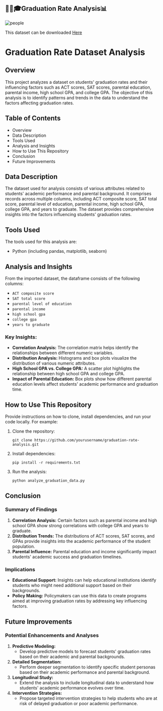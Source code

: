 <h2>👩‍🎓🎓Graduation Rate Analysis📊</h2>

![people](https://github.com/deAlgorithm/graduation_rate/assets/131563995/a7dc781b-ae83-4295-9d01-c0387b363754)


This dataset can be downloaded <a href="#"> Here </a>

# Graduation Rate Dataset Analysis

## Overview
This project analyzes a dataset on students' graduation rates and their influencing factors such as ACT scores, SAT scores, parental education, parental income, high school GPA, and college GPA. The objective of this analysis is to identify patterns and trends in the data to understand the factors affecting graduation rates.

## Table of Contents
- Overview
- Data Description
- Tools Used
- Analysis and Insights
- How to Use This Repository
- Conclusion
- Future Improvements

## Data Description
The dataset used for analysis consists of various attributes related to students' academic performance and parental background. It comprises records across multiple columns, including ACT composite score, SAT total score, parental level of education, parental income, high school GPA, college GPA, and years to graduate. The dataset provides comprehensive insights into the factors influencing students' graduation rates.

## Tools Used
The tools used for this analysis are:
- Python (including pandas, matplotlib, seaborn)

## Analysis and Insights
From the imported dataset, the dataframe consists of the following columns:
- `ACT composite score`
- `SAT total score`
- `parental level of education`
- `parental income`
- `high school gpa`
- `college gpa`
- `years to graduate`

### Key Insights:
- **Correlation Analysis:** The correlation matrix helps identify the relationships between different numeric variables.
- **Distribution Analysis:** Histograms and box plots visualize the distribution of various numeric attributes.
- **High School GPA vs. College GPA:** A scatter plot highlights the relationship between high school GPA and college GPA.
- **Impact of Parental Education:** Box plots show how different parental education levels affect students' academic performance and graduation time.

## How to Use This Repository
Provide instructions on how to clone, install dependencies, and run your code locally. For example:
1. Clone the repository:
   ```
   git clone https://github.com/yourusername/graduation-rate-analysis.git
   ```
2. Install dependencies:
   ```
   pip install -r requirements.txt
   ```
3. Run the analysis:
   ```
   python analyze_graduation_data.py
   ```

## Conclusion
### Summary of Findings
1. **Correlation Analysis:** Certain factors such as parental income and high school GPA show strong correlations with college GPA and years to graduate.
2. **Distribution Trends:** The distributions of ACT scores, SAT scores, and GPAs provide insights into the academic performance of the student population.
3. **Parental Influence:** Parental education and income significantly impact students' academic success and graduation timelines.

### Implications
- **Educational Support:** Insights can help educational institutions identify students who might need additional support based on their backgrounds.
- **Policy Making:** Policymakers can use this data to create programs aimed at improving graduation rates by addressing key influencing factors.

## Future Improvements

### Potential Enhancements and Analyses
1. **Predictive Modeling:**
   - Develop predictive models to forecast students' graduation rates based on their academic and parental backgrounds.
2. **Detailed Segmentation:**
   - Perform deeper segmentation to identify specific student personas based on their academic performance and parental background.
3. **Longitudinal Study:**
   - Extend the analysis to include longitudinal data to understand how students' academic performance evolves over time.
4. **Intervention Strategies:**
   - Propose targeted intervention strategies to help students who are at risk of delayed graduation or poor academic performance.

